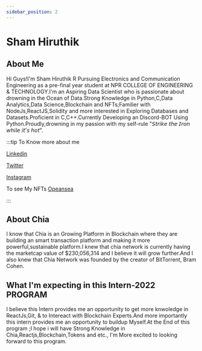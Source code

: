 ```yaml
---
sidebar_position: 2
---
```


# Sham Hiruthik
## About Me
Hi Guys!I'm Sham Hiruthik R Pursuing Electronics and Communication Engineering as a pre-final year student at NPR COLLEGE OF ENGINEERING & TECHNOLOGY.I'm an Aspiring Data Scientist who is passionate about drowning in the Ocean of Data.Strong Knowledge in Python,C,Data Analytics,Data Science,Blockchain and NFTs;Familier with NodeJs,ReactJS,Solidity and more interested in Exploring Databases and Datasets.Proficient in C,C++.Currently Developing an Discord-BOT Using Python.Proudly,drowning in my passion with my self-rule "𝘚𝘵𝘳𝘪𝘬𝘦 𝘵𝘩𝘦 𝘐𝘳𝘰𝘯 𝘸𝘩𝘪𝘭𝘦 𝘪𝘵'𝘴 𝘩𝘰𝘵".

:::tip To Know more about me 

[Linkedin](https://www.linkedin.com/in/shamhiruthik/)

[Twitter](https://twitter.com/shamhiruthik)

[Instagram](https://www.instagram.com/shamhiruthik/)

To see My NFTs [Opeansea](https://opensea.io/HueBirds)

:::

## About Chia
I know that Chia is an Growing Platform in Blockchain where they are building an smart transaction platform and making it more powerful,sustainable platform.I knew that chia network is currently having the marketcap value of $230,056,314 and I believe it will grow further.And I also knew that Chia Network was founded by the creator of BitTorrent, Bram Cohen. 
 
## What I'm expecting in this Intern-2022 PROGRAM
I believe this Intern provides me an opportunity to get more knwoledge in ReactJs,Git, & to Intereact with Blockchain Experts.And more importantly this intern provides me an opportunity to buildup Myself.At the End of this program ;I hope i will have Strong Knowledge in Chia,Reactjs,Blockchain,Tokens and etc., I'm More excited to looking forward to this program. 
